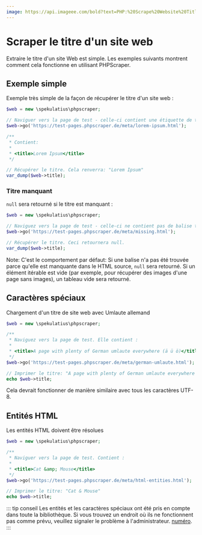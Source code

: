 ```yaml
---
image: https://api.imageee.com/bold?text=PHP:%20Scrape%20Website%20Title&bg_image=https://images.unsplash.com/photo-1542762933-ab3502717ce7
---
```


# Scraper le titre d'un site web

Extraire le titre d'un site Web est simple. Les exemples suivants montrent comment cela fonctionne en utilisant PHPScraper.


## Exemple simple

Exemple très simple de la façon de récupérer le titre d'un site web :

```PHP
$web = new \spekulatius\phpscraper;

// Naviguer vers la page de test - celle-ci contient une étiquette de titre "Lorem Ipsum".
$web->go('https://test-pages.phpscraper.de/meta/lorem-ipsum.html');

/**
 * Contient:
 *
 * <title>Lorem Ipsum</title>
 */

// Récupérer le titre. Cela renverra: "Lorem Ipsum"
var_dump($web->title);
```


### Titre manquant

`null` sera retourné si le titre est manquant :

```PHP
$web = new \spekulatius\phpscraper;

// Naviguez vers la page de test - celle-ci ne contient pas de balise titre.
$web->go('https://test-pages.phpscraper.de/meta/missing.html');

// Récupérer le titre. Ceci retournera null.
var_dump($web->title);
```

Note: C'est le comportement par défaut: Si une balise n'a pas été trouvée parce qu'elle est manquante dans le HTML source, `null` sera retourné. Si un élément itérable est vide (par exemple, pour récupérer des images d'une page sans images), un tableau vide sera retourné.


## Caractères spéciaux

Chargement d'un titre de site web avec Umlaute allemand

```PHP
$web = new \spekulatius\phpscraper;

/**
 * Naviguez vers la page de test. Elle contient :
 *
 * <title>A page with plenty of German umlaute everywhere (ä ü ö)</title>
 */
$web->go('https://test-pages.phpscraper.de/meta/german-umlaute.html');

// Imprimer le titre: "A page with plenty of German umlaute everywhere (ä ü ö)"
echo $web->title;
```

Cela devrait fonctionner de manière similaire avec tous les caractères UTF-8.


## Entités HTML

Les entités HTML doivent être résolues

```PHP
$web = new \spekulatius\phpscraper;

/**
 * Naviguer vers la page de test. Contient :
 *
 * <title>Cat &amp; Mouse</title>
 */
$web->go('https://test-pages.phpscraper.de/meta/html-entities.html');

// Imprimer le titre: "Cat & Mouse"
echo $web->title;
```

::: tip conseil
Les entités et les caractères spéciaux ont été pris en compte dans toute la bibliothèque. Si vous trouvez un endroit où ils ne fonctionnent pas comme prévu, veuillez signaler le problème à l'administrateur. [numéro](https://github.com/spekulatius/PHPScraper/issues).
:::
